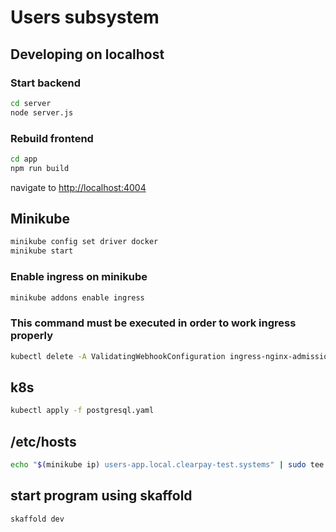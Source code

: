 # Users subsystem

## Developing on localhost
### Start backend
```sh
cd server
node server.js
````
### Rebuild frontend
```sh
cd app
npm run build
````

navigate to [http://localhost:4004](http://localhost:4004)

## Minikube
```sh
minikube config set driver docker
minikube start
````
### Enable ingress on minikube
```sh
minikube addons enable ingress
````
### This command must be executed in order to work ingress properly
```sh
kubectl delete -A ValidatingWebhookConfiguration ingress-nginx-admission
````

## k8s
```sh
kubectl apply -f postgresql.yaml
````

## /etc/hosts
```sh
echo "$(minikube ip) users-app.local.clearpay-test.systems" | sudo tee -a /etc/hosts
````

## start program using skaffold
```sh
skaffold dev
````
